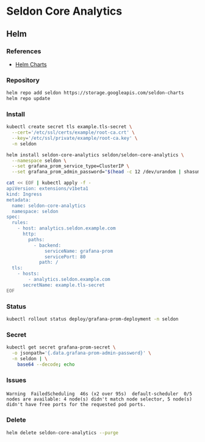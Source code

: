 # Seldon Core Analytics

## Helm

### References

- [Helm Charts](https://github.com/SeldonIO/seldon-core/tree/master/helm-charts)

### Repository

```sh
helm repo add seldon https://storage.googleapis.com/seldon-charts
helm repo update
```

### Install

```sh
kubectl create secret tls example.tls-secret \
  --cert='/etc/ssl/certs/example/root-ca.crt' \
  --key='/etc/ssl/private/example/root-ca.key' \
  -n seldon
```

```sh
helm install seldon-core-analytics seldon/seldon-core-analytics \
  --namespace seldon \
  --set grafana_prom_service_type=ClusterIP \
  --set grafana_prom_admin_password="$(head -c 12 /dev/urandom | shasum | cut -d ' ' -f 1)"
```

```sh
cat << EOF | kubectl apply -f -
apiVersion: extensions/v1beta1
kind: Ingress
metadata:
  name: seldon-core-analytics
  namespace: seldon
spec:
  rules:
    - host: analytics.seldon.example.com
      http:
        paths:
          - backend:
              serviceName: grafana-prom
              servicePort: 80
            path: /
  tls:
    - hosts:
        - analytics.seldon.example.com
      secretName: example.tls-secret
EOF
```

### Status

```sh
kubectl rollout status deploy/grafana-prom-deployment -n seldon
```

### Secret

```sh
kubectl get secret grafana-prom-secret \
  -o jsonpath='{.data.grafana-prom-admin-password}' \
  -n seldon | \
    base64 --decode; echo
```

<!-- ### Web UI

```sh
kubectl port-forward \
  --address 0.0.0.0 \
  $(kubectl get pods -o jsonpath='{.items[0].metadata.name}' -l app=grafana-prom-server -n seldon) \
  -n seldon \
  3000:3000
``` -->

### Issues

####

```log
Warning  FailedScheduling  46s (x2 over 95s)  default-scheduler  0/5 nodes are available: 4 node(s) didn't match node selector, 5 node(s) didn't have free ports for the requested pod ports.
```

### Delete

```sh
helm delete seldon-core-analytics --purge
```
